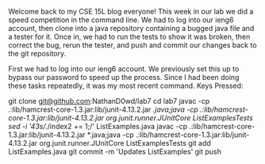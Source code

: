 Welcome back to my CSE 15L blog everyone! This week in our lab we did a speed competition in the command line. We had to log into our ieng6 account, then clone into a java repository containing a bugged java file and a tester for it. Once in, we had to run the tests to show it was broken, then correct the bug, rerun the tester, and push and commit our changes back to the git repository.

First we had to log into our ieng6 account. We previously set this up to bypass our password to speed up the process. Since I had been doing these tasks repeatedly, it was my most recent command.
Keys Pressed: <up><enter>
	
	
git clone git@github.com:NathanD0wd/lab7
cd lab7
javac -cp .:lib/hamcrest-core-1.3.jar:lib/junit-4.13.2.jar *.java;java -cp .:lib/hamcrest-core-1.3.jar:lib/junit-4.13.2.jar org.junit.runner.JUnitCore ListExamplesTests
sed -i '43s/.*/index2 += 1;/' ListExamples.java
javac -cp .:lib/hamcrest-core-1.3.jar:lib/junit-4.13.2.jar *.java;java -cp .:lib/hamcrest-core-1.3.jar:lib/junit-4.13.2.jar org.junit.runner.JUnitCore ListExamplesTests
git add ListExamples.java
git commit -m 'Updates ListExamples'
git push
